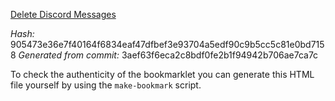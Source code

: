 <a href="javascript:%0A%0A%28function%20%28%29%20%7B%0A%20%20%20%20let%20stop%3B%0A%20%20%20%20let%20popup%3B%0A%20%20%20%20popup%20%3D%20window.open%28%27%27%2C%20%27%27%2C%20%60top%3D0%2Cleft%3D%24%7Bscreen.width-800%7D%2Cwidth%3D830%2Cheight%3D%24%7Bscreen.height%7D%60%29%3B%0A%20%20%20%20if%20%28%21popup%29%20return%20console.error%28%27Popup%20blocked%21%20Please%20allow%20popups%20and%20try%20again.%27%29%3B%0A%20%20%20%20popup.document.write%28/%2Ahtml%2A/%60%3C%21DOCTYPE%20html%3E%0A%20%20%20%20%3Chtml%3E%3Chead%3E%3Cmeta%20charset%3D%27utf-8%27%3E%3Ctitle%3EDelete%20Discord%20Messages%3C/title%3E%3Cbase%20target%3D%22_blank%22%3E%0A%20%20%20%20%3Cstyle%3Ebody%7Bbackground-color%3A%2336393f%3Bcolor%3A%23dcddde%3Bfont-family%3Asans-serif%3B%7D%20a%7Bcolor%3A%2300b0f4%3B%7D%0A%20%20%20%20body.redact%20.priv%7Bdisplay%3Anone%3B%7D%20body%3Anot%28.redact%29%20.mask%7Bdisplay%3Anone%3B%7D%20body.redact%20%5Bpriv%5D%7B-webkit-text-security%3Adisc%3B%7D%0A%20%20%20%20.toolbar%20span%7Bmargin-right%3A8px%3B%7D%0A%20%20%20%20button%2Clabel%5Bfor%3D%22file%22%5D%7Bcolor%3A%23fff%3Bbackground%3A%237289da%3Bborder%3A0%3Bborder-radius%3A4px%3Bfont-size%3A14px%3B%7D%20button%3Adisabled%7Bdisplay%3Anone%3B%7D%0A%20%20%20%20input%5Btype%3D%22text%22%5D%2Cinput%5Btype%3D%22password%22%5D%7Bbackground-color%3A%23202225%3Bcolor%3A%23b9bbbe%3Bborder-radius%3A4px%3Bborder%3A0%3Bpadding%3A0%20.5em%3Bheight%3A24px%3Bwidth%3A144px%3Bmargin%3A2px%3B%7D%0A%20%20%20%20input%23file%7Bdisplay%3A%20none%7D%0A%20%20%20%20%3C/style%3E%3C/head%3E%3Cbody%3E%0A%20%20%20%20%3Cdiv%20class%3D%22toolbar%22%20style%3D%22position%3Afixed%3Btop%3A0%3Bleft%3A0%3Bright%3A0%3Bpadding%3A8px%3Bbackground%3A%2336393f%3Bbox-shadow%3A%200%201px%200%20rgba%280%2C0%2C0%2C.2%29%2C%200%201.5px%200%20rgba%280%2C0%2C0%2C.05%29%2C%200%202px%200%20rgba%280%2C0%2C0%2C.05%29%3B%22%3E%0A%20%20%20%20%20%20%20%20%3Cdiv%20style%3D%22display%3Aflex%3Bflex-wrap%3Awrap%3B%22%3E%0A%20%20%20%20%20%20%20%20%20%20%20%20%3Cspan%3EAuthorization%20%3Ca%20href%3D%22https%3A//github.com/victornpb/deleteDiscordMessages/blob/master/help/authToken.md%22%20title%3D%22Help%22%3E%3F%3C/a%3E%0A%20%20%20%20%20%20%20%20%20%20%20%20%20%20%20%20%3Cbutton%20id%3D%22getToken%22%3EGet%3C/button%3E%3Cbr%3E%0A%20%20%20%20%20%20%20%20%20%20%20%20%20%20%20%20%3Cinput%20type%3D%22password%22%20id%3D%22authToken%22%20placeholder%3D%22Auth%20Token%22%20autofocus%3E%2A%3Cbr%3E%0A%20%20%20%20%20%20%20%20%20%20%20%20%20%20%20%20%3Cspan%3EAuthor%20%3Ca%20href%3D%22https%3A//github.com/victornpb/deleteDiscordMessages/blob/master/help/authorId.md%22%20title%3D%22Help%22%3E%3F%3C/a%3E%3C/span%3E%0A%20%20%20%20%20%20%20%20%20%20%20%20%20%20%20%20%3Cbutton%20id%3D%22getAuthor%22%3EMe%3C/button%3E%3Cbr%3E%3Cinput%20id%3D%22authorId%22%20type%3D%22text%22%20placeholder%3D%22Author%20ID%22%20priv%3E%3C/span%3E%0A%20%20%20%20%20%20%20%20%20%20%20%20%3Cspan%3EGuild/Channel%20%3Ca%20href%3D%22https%3A//github.com/victornpb/deleteDiscordMessages/blob/master/help/channelId.md%22%20title%3D%22Help%22%3E%3F%3C/a%3E%0A%20%20%20%20%20%20%20%20%20%20%20%20%20%20%20%20%3Cbutton%20id%3D%22getGuildAndChannel%22%3EGet%3C/button%3E%0A%20%20%20%20%20%20%20%20%20%20%20%20%20%20%20%20%3Cinput%20id%3D%22file%22%20type%3D%22file%22%3E%0A%20%20%20%20%20%20%20%20%20%20%20%20%20%20%20%20%3Clabel%20for%3D%22file%22%3EImport%20JSON%3C/label%3E%3Cbr%3E%0A%20%20%20%20%20%20%20%20%20%20%20%20%20%20%20%20%3Cinput%20id%3D%22guildId%22%20type%3D%22text%22%20placeholder%3D%22Guild%20ID%22%20priv%3E%3Cbr%3E%0A%20%20%20%20%20%20%20%20%20%20%20%20%20%20%20%20%3Cinput%20id%3D%22channelId%22%20type%3D%22text%22%20placeholder%3D%22Channel%20ID%22%20priv%3E%3C/span%3E%3Cbr%3E%0A%20%20%20%20%20%20%20%20%20%20%20%20%3Cspan%3ERange%20%3Ca%20href%3D%22https%3A//github.com/victornpb/deleteDiscordMessages/blob/master/help/messageId.md%22%20title%3D%22Help%22%3E%3F%3C/a%3E%3Cbr%3E%0A%20%20%20%20%20%20%20%20%20%20%20%20%20%20%20%20%3Cinput%20id%3D%22afterMessageId%22%20type%3D%22text%22%20placeholder%3D%22After%20messageId%22%20priv%3E%3Cbr%3E%0A%20%20%20%20%20%20%20%20%20%20%20%20%20%20%20%20%3Cinput%20id%3D%22beforeMessageId%22%20type%3D%22text%22%20placeholder%3D%22Before%20messageId%22%20priv%3E%0A%20%20%20%20%20%20%20%20%20%20%20%20%3C/span%3E%0A%20%20%20%20%20%20%20%20%20%20%20%20%3Cspan%3EFilter%20%3Ca%20href%3D%22https%3A//github.com/victornpb/deleteDiscordMessages/blob/master/help/filters.md%22%20title%3D%22Help%22%3E%3F%3C/a%3E%3Cbr%3E%0A%20%20%20%20%20%20%20%20%20%20%20%20%20%20%20%20%3Cinput%20id%3D%22content%22%20type%3D%22text%22%20placeholder%3D%22Containing%20text%22%20priv%3E%3Cbr%3E%0A%20%20%20%20%20%20%20%20%20%20%20%20%20%20%20%20%3Clabel%3E%3Cinput%20id%3D%22hasLink%22%20type%3D%22checkbox%22%3Ehas%3A%20link%3C/label%3E%3Cbr%3E%0A%20%20%20%20%20%20%20%20%20%20%20%20%20%20%20%20%3Clabel%3E%3Cinput%20id%3D%22hasFile%22%20type%3D%22checkbox%22%3Ehas%3A%20file%3C/label%3E%3Cbr%3E%0A%20%20%20%20%20%20%20%20%20%20%20%20%20%20%20%20%3Clabel%3E%3Cinput%20id%3D%22includeNsfw%22%20type%3D%22checkbox%22%3EInclude%20NSFW%3C/label%3E%0A%20%20%20%20%20%20%20%20%20%20%20%20%3C/span%3E%0A%20%20%20%20%20%20%20%20%3C/div%3E%0A%20%20%20%20%20%20%20%20%3Cbutton%20id%3D%22start%22%20style%3D%22background%3A%2343b581%3Bwidth%3A80px%3B%22%3EStart%3C/button%3E%0A%20%20%20%20%20%20%20%20%3Cbutton%20id%3D%22stop%22%20style%3D%22background%3A%23f04747%3Bwidth%3A80px%3B%22%20disabled%3EStop%3C/button%3E%0A%20%20%20%20%20%20%20%20%3Cbutton%20id%3D%22clear%22%20style%3D%22width%3A80px%3B%22%3EClear%20log%3C/button%3E%0A%20%20%20%20%20%20%20%20%3Clabel%3E%3Cinput%20id%3D%22redact%22%20type%3D%22checkbox%22%3E%3Csmall%3EHide%20sensitive%20information%3C/small%3E%3C/label%3E%20%3Cspan%3E%3C/span%3E%0A%20%20%20%20%20%20%20%20%3Clabel%3E%3Cinput%20id%3D%22autoScroll%22%20type%3D%22checkbox%22%20checked%3E%3Csmall%3EAuto%20scroll%3C/small%3E%3C/label%3E%20%3Cspan%3E%3C/span%3E%0A%20%20%20%20%3C/div%3E%0A%20%20%20%20%3Cpre%20style%3D%22margin-top%3A150px%3Bfont-size%3A0.75rem%3Bfont-family%3AConsolas%2CLiberation%20Mono%2CMenlo%2CCourier%2Cmonospace%3B%22%3E%0A%20%20%20%20%20%20%20%20%3Ccenter%3EStar%20this%20project%20on%20%3Ca%20href%3D%22https%3A//github.com/victornpb/deleteDiscordMessages%22%20target%3D%22_blank%22%3Egithub.com/victornpb/deleteDiscordMessages%3C/a%3E%21%5Cn%5Cn%0A%20%20%20%20%20%20%20%20%20%20%20%20%3Ca%20href%3D%22https%3A//github.com/victornpb/deleteDiscordMessages/issues%22%20target%3D%22_blank%22%3EIssues%20or%20help%3C/a%3E%3C/center%3E%0A%20%20%20%20%20%20%20%20%3C/pre%3E%3C/body%3E%3C/html%3E%60%29%3B%0A%0A%20%20%20%20const%20logArea%20%3D%20popup.document.querySelector%28%27pre%27%29%3B%0A%20%20%20%20const%20startBtn%20%3D%20popup.document.querySelector%28%27button%23start%27%29%3B%0A%20%20%20%20const%20stopBtn%20%3D%20popup.document.querySelector%28%27button%23stop%27%29%3B%0A%20%20%20%20const%20autoScroll%20%3D%20popup.document.querySelector%28%27%23autoScroll%27%29%3B%0A%20%20%20%20const%20fileSelection%20%3D%20popup.document.querySelector%28%22input%23file%22%29%3B%0A%20%20%20%20fileSelection.addEventListener%28%22change%22%2C%20%28%29%20%3D%3E%20%7B%0A%20%20%20%20%20%20%20%20const%20files%20%3D%20fileSelection.files%3B%0A%20%20%20%20%20%20%20%20const%20channelIdField%20%3D%20popup.document.querySelector%28%27input%23channelId%27%29%3B%0A%20%20%20%20%20%20%20%20if%20%28files.length%20%3E%200%29%20%7B%0A%20%20%20%20%20%20%20%20%20%20%20%20const%20file%20%3D%20files%5B0%5D%3B%0A%20%20%20%20%20%20%20%20%20%20%20%20file.text%28%29.then%28text%20%3D%3E%20%7B%0A%20%20%20%20%20%20%20%20%20%20%20%20%20%20%20%20let%20json%20%3D%20JSON.parse%28text%29%3B%0A%20%20%20%20%20%20%20%20%20%20%20%20%20%20%20%20let%20channels%20%3D%20%5B%5D%0A%20%20%20%20%20%20%20%20%20%20%20%20%20%20%20%20Object.keys%28json%29.forEach%28k%20%3D%3E%20%7B%0A%20%20%20%20%20%20%20%20%20%20%20%20%20%20%20%20%20%20%20%20channels.push%28k%29%3B%0A%20%20%20%20%20%20%20%20%20%20%20%20%20%20%20%20%20%20%20%20console.log%28k%29%3B%0A%20%20%20%20%20%20%20%20%20%20%20%20%20%20%20%20%7D%29%0A%20%20%20%20%20%20%20%20%20%20%20%20%20%20%20%20channelIdField.value%20%3D%20channels.join%28%22%3B%22%29%3B%0A%20%20%20%20%20%20%20%20%20%20%20%20%7D%29%3B%0A%20%20%20%20%20%20%20%20%7D%0A%20%20%20%20%7D%2C%20false%29%3B%0A%20%20%20%20startBtn.onclick%20%3D%20e%20%3D%3E%20%7B%0A%20%20%20%20%20%20%20%20const%20authToken%20%3D%20popup.document.querySelector%28%27input%23authToken%27%29.value.trim%28%29%3B%0A%20%20%20%20%20%20%20%20const%20authorId%20%3D%20popup.document.querySelector%28%27input%23authorId%27%29.value.trim%28%29%3B%0A%20%20%20%20%20%20%20%20const%20guildId%20%3D%20popup.document.querySelector%28%27input%23guildId%27%29.value.trim%28%29%3B%0A%20%20%20%20%20%20%20%20const%20channelIds%20%3D%20popup.document.querySelector%28%27input%23channelId%27%29.value.trim%28%29.split%28%22%3B%22%29%3B%0A%20%20%20%20%20%20%20%20const%20afterMessageId%20%3D%20popup.document.querySelector%28%27input%23afterMessageId%27%29.value.trim%28%29%3B%0A%20%20%20%20%20%20%20%20const%20beforeMessageId%20%3D%20popup.document.querySelector%28%27input%23beforeMessageId%27%29.value.trim%28%29%3B%0A%20%20%20%20%20%20%20%20const%20content%20%3D%20popup.document.querySelector%28%27input%23content%27%29.value.trim%28%29%3B%0A%20%20%20%20%20%20%20%20const%20hasLink%20%3D%20popup.document.querySelector%28%27input%23hasLink%27%29.checked%3B%0A%20%20%20%20%20%20%20%20const%20hasFile%20%3D%20popup.document.querySelector%28%27input%23hasFile%27%29.checked%3B%0A%20%20%20%20%20%20%20%20const%20includeNsfw%20%3D%20popup.document.querySelector%28%27input%23includeNsfw%27%29.checked%3B%0A%20%20%20%20%20%20%20%20stop%20%3D%20stopBtn.disabled%20%3D%20%21%28startBtn.disabled%20%3D%20true%29%3B%0A%20%20%20%20%20%20%20%20deleteMessages%28authToken%2C%20authorId%2C%20guildId%2C%20channelIds%2C%20afterMessageId%2C%20beforeMessageId%2C%20content%2C%20hasLink%2C%20hasFile%2C%20includeNsfw%2C%20logger%2C%20%28%29%20%3D%3E%20%21%28stop%20%3D%3D%3D%20true%20%7C%7C%20popup.closed%29%29.then%28%28%29%20%3D%3E%20%7B%0A%20%20%20%20%20%20%20%20%20%20%20%20stop%20%3D%20stopBtn.disabled%20%3D%20%21%28startBtn.disabled%20%3D%20false%29%3B%0A%20%20%20%20%20%20%20%20%7D%29%3B%0A%20%20%20%20%7D%3B%0A%20%20%20%20stopBtn.onclick%20%3D%20e%20%3D%3E%20stop%20%3D%20stopBtn.disabled%20%3D%20%21%28startBtn.disabled%20%3D%20false%29%3B%0A%20%20%20%20popup.document.querySelector%28%27button%23clear%27%29.onclick%20%3D%20e%20%3D%3E%20%7B%20logArea.innerHTML%20%3D%20%27%27%3B%20%7D%3B%0A%20%20%20%20popup.document.querySelector%28%27button%23getToken%27%29.onclick%20%3D%20e%20%3D%3E%20%7B%0A%20%20%20%20%20%20%20%20window.dispatchEvent%28new%20Event%28%27beforeunload%27%29%29%3B%0A%20%20%20%20%20%20%20%20popup.document.querySelector%28%27input%23authToken%27%29.value%20%3D%20JSON.parse%28popup.localStorage.token%29%3B%0A%20%20%20%20%7D%3B%0A%20%20%20%20popup.document.querySelector%28%27button%23getAuthor%27%29.onclick%20%3D%20e%20%3D%3E%20%7B%0A%20%20%20%20%20%20%20%20popup.document.querySelector%28%27input%23authorId%27%29.value%20%3D%20JSON.parse%28popup.localStorage.user_id_cache%29%3B%0A%20%20%20%20%7D%3B%0A%20%20%20%20popup.document.querySelector%28%27button%23getGuildAndChannel%27%29.onclick%20%3D%20e%20%3D%3E%20%7B%0A%20%20%20%20%20%20%20%20const%20m%20%3D%20location.href.match%28/channels%5C/%28%5B%5Cw%40%5D%2B%29%5C/%28%5Cd%2B%29/%29%3B%0A%20%20%20%20%20%20%20%20popup.document.querySelector%28%27input%23guildId%27%29.value%20%3D%20m%5B1%5D%3B%0A%20%20%20%20%20%20%20%20popup.document.querySelector%28%27input%23channelId%27%29.value%20%3D%20m%5B2%5D%3B%0A%20%20%20%20%7D%3B%0A%20%20%20%20popup.document.querySelector%28%27%23redact%27%29.onchange%20%3D%20e%20%3D%3E%20%7B%0A%20%20%20%20%20%20%20%20popup.document.body.classList.toggle%28%27redact%27%29%20%26%26%0A%20%20%20%20%20%20%20%20popup.alert%28%27This%20will%20attempt%20to%20hide%20personal%20information%2C%20but%20make%20sure%20to%20double%20check%20before%20sharing%20screenshots.%27%29%3B%0A%20%20%20%20%7D%3B%0A%0A%20%20%20%20const%20logger%20%3D%20%28type%3D%27%27%2C%20args%29%20%3D%3E%20%7B%0A%20%20%20%20%20%20%20%20const%20style%20%3D%20%7B%20%27%27%3A%20%27%27%2C%20info%3A%20%27color%3A%2300b0f4%3B%27%2C%20verb%3A%20%27color%3A%2372767d%3B%27%2C%20warn%3A%20%27color%3A%23faa61a%3B%27%2C%20error%3A%20%27color%3A%23f04747%3B%27%2C%20success%3A%20%27color%3A%2343b581%3B%27%20%7D%5Btype%5D%3B%0A%20%20%20%20%20%20%20%20logArea.insertAdjacentHTML%28%27beforeend%27%2C%20%60%3Cdiv%20style%3D%22%24%7Bstyle%7D%22%3E%24%7BArray.from%28args%29.map%28o%20%3D%3E%20typeof%20o%20%3D%3D%3D%20%27object%27%20%3F%20%20JSON.stringify%28o%2C%20o%20instanceof%20Error%20%26%26%20Object.getOwnPropertyNames%28o%29%29%20%3A%20o%29.join%28%27%5Ct%27%29%7D%3C/div%3E%60%29%3B%0A%20%20%20%20%20%20%20%20if%20%28autoScroll.checked%29%20logArea.querySelector%28%27div%3Alast-child%27%29.scrollIntoView%28false%29%3B%0A%20%20%20%20%7D%3B%0A%0A%20%20%20%20/%2A%2A%0A%20%20%20%20%20%2A%20Delete%20all%20messages%20in%20a%20Discord%20channel%20or%20DM%0A%20%20%20%20%20%2A%20%40param%20%7Bstring%7D%20authToken%20Your%20authorization%20token%0A%20%20%20%20%20%2A%20%40param%20%7Bstring%7D%20authorId%20Author%20of%20the%20messages%20you%20want%20to%20delete%0A%20%20%20%20%20%2A%20%40param%20%7Bstring%7D%20guildId%20Server%20were%20the%20messages%20are%20located%0A%20%20%20%20%20%2A%20%40param%20%7Bstring%5B%5D%7D%20channelIds%20List%20of%20channels%20where%20the%20messages%20are%20located%0A%20%20%20%20%20%2A%20%40param%20%7Bstring%7D%20afterMessageId%20Only%20delete%20messages%20after%20this%2C%20leave%20blank%20do%20delete%20all%0A%20%20%20%20%20%2A%20%40param%20%7Bstring%7D%20beforeMessageId%20Only%20delete%20messages%20before%20this%2C%20leave%20blank%20do%20delete%20all%0A%20%20%20%20%20%2A%20%40param%20%7Bstring%7D%20content%20Filter%20messages%20that%20contains%20this%20text%20content%0A%20%20%20%20%20%2A%20%40param%20%7Bboolean%7D%20hasLink%20Filter%20messages%20that%20contains%20link%0A%20%20%20%20%20%2A%20%40param%20%7Bboolean%7D%20hasFile%20Filter%20messages%20that%20contains%20file%0A%20%20%20%20%20%2A%20%40param%20%7Bboolean%7D%20includeNsfw%20Search%20in%20NSFW%20channels%0A%20%20%20%20%20%2A%20%40param%20%7Bfunction%28string%2C%20Array%29%7D%20extLogger%20Function%20for%20logging%0A%20%20%20%20%20%2A%20%40param%20%7Bfunction%7D%20stopHndl%20stopHndl%20used%20for%20stopping%0A%20%20%20%20%20%2A%20%40author%20Victornpb%20%3Chttps%3A//www.github.com/victornpb%3E%0A%20%20%20%20%20%2A%20%40see%20https%3A//github.com/victornpb/deleteDiscordMessages%0A%20%20%20%20%20%2A/%0A%20%20%20%20async%20function%20deleteMessages%28authToken%2C%20authorId%2C%20guildId%2C%20channelIds%2C%20afterMessageId%2C%20beforeMessageId%2C%20content%2ChasLink%2C%20hasFile%2C%20includeNsfw%2C%20extLogger%2C%20stopHndl%29%20%7B%0A%20%20%20%20%20%20%20%20const%20start%20%3D%20new%20Date%28%29%3B%0A%20%20%20%20%20%20%20%20let%20deleteDelay%20%3D%20100%3B%0A%20%20%20%20%20%20%20%20let%20searchDelay%20%3D%20100%3B%0A%20%20%20%20%20%20%20%20let%20delCount%20%3D%200%3B%0A%20%20%20%20%20%20%20%20let%20failCount%20%3D%200%3B%0A%20%20%20%20%20%20%20%20let%20avgPing%3B%0A%20%20%20%20%20%20%20%20let%20lastPing%3B%0A%20%20%20%20%20%20%20%20let%20grandTotal%3B%0A%20%20%20%20%20%20%20%20let%20throttledCount%20%3D%200%3B%0A%20%20%20%20%20%20%20%20let%20throttledTotalTime%20%3D%200%3B%0A%20%20%20%20%20%20%20%20let%20offset%20%3D%200%3B%0A%20%20%20%20%20%20%20%20let%20iterations%20%3D%20-1%3B%0A%0A%20%20%20%20%20%20%20%20if%20%28channelIds.length%20%3D%3D%200%29%20%7B%0A%20%20%20%20%20%20%20%20%20%20%20%20return%3B%0A%20%20%20%20%20%20%20%20%7D%0A%20%20%20%20%20%20%20%20let%20channelId%20%3D%20channelIds%5B0%5D%3B%0A%0A%20%20%20%20%20%20%20%20const%20wait%20%3D%20async%20ms%20%3D%3E%20new%20Promise%28done%20%3D%3E%20setTimeout%28done%2C%20ms%29%29%3B%0A%20%20%20%20%20%20%20%20const%20msToHMS%20%3D%20s%20%3D%3E%20%60%24%7Bs%20/%203.6e6%20%7C%200%7Dh%20%24%7B%28s%20%25%203.6e6%29%20/%206e4%20%7C%200%7Dm%20%24%7B%28s%20%25%206e4%29%20/%201000%20%7C%200%7Ds%60%3B%0A%20%20%20%20%20%20%20%20const%20escapeHTML%20%3D%20html%20%3D%3E%20html.replace%28/%5B%26%3C%22%27%5D/g%2C%20m%20%3D%3E%20%28%7B%20%27%26%27%3A%20%27%26amp%3B%27%2C%20%27%3C%27%3A%20%27%26lt%3B%27%2C%20%27%22%27%3A%20%27%26quot%3B%27%2C%20%27%5C%27%27%3A%20%27%26%23039%3B%27%20%7D%29%5Bm%5D%29%3B%0A%20%20%20%20%20%20%20%20const%20redact%20%3D%20str%20%3D%3E%20%60%3Cspan%20class%3D%22priv%22%3E%24%7BescapeHTML%28str%29%7D%3C/span%3E%3Cspan%20class%3D%22mask%22%3EREDACTED%3C/span%3E%60%3B%0A%20%20%20%20%20%20%20%20const%20queryString%20%3D%20params%20%3D%3E%20params.filter%28p%20%3D%3E%20p%5B1%5D%20%21%3D%3D%20undefined%29.map%28p%20%3D%3E%20p%5B0%5D%20%2B%20%27%3D%27%20%2B%20encodeURIComponent%28p%5B1%5D%29%29.join%28%27%26%27%29%3B%0A%20%20%20%20%20%20%20%20const%20ask%20%3D%20async%20msg%20%3D%3E%20new%20Promise%28resolve%20%3D%3E%20setTimeout%28%28%29%20%3D%3E%20resolve%28popup.confirm%28msg%29%29%2C%2010%29%29%3B%0A%20%20%20%20%20%20%20%20const%20printDelayStats%20%3D%20%28%29%20%3D%3E%20log.verb%28%60Delete%20delay%3A%20%24%7BdeleteDelay%7Dms%2C%20Search%20delay%3A%20%24%7BsearchDelay%7Dms%60%2C%20%60Last%20Ping%3A%20%24%7BlastPing%7Dms%2C%20Average%20Ping%3A%20%24%7BavgPing%7C0%7Dms%60%29%3B%0A%0A%20%20%20%20%20%20%20%20const%20log%20%3D%20%7B%0A%20%20%20%20%20%20%20%20%20%20%20%20debug%28%29%20%7B%20extLogger%20%3F%20extLogger%28%27debug%27%2C%20arguments%29%20%3A%20console.debug.apply%28console%2C%20arguments%29%3B%20%7D%2C%0A%20%20%20%20%20%20%20%20%20%20%20%20info%28%29%20%7B%20extLogger%20%3F%20extLogger%28%27info%27%2C%20arguments%29%20%3A%20console.info.apply%28console%2C%20arguments%29%3B%20%7D%2C%0A%20%20%20%20%20%20%20%20%20%20%20%20verb%28%29%20%7B%20extLogger%20%3F%20extLogger%28%27verb%27%2C%20arguments%29%20%3A%20console.log.apply%28console%2C%20arguments%29%3B%20%7D%2C%0A%20%20%20%20%20%20%20%20%20%20%20%20warn%28%29%20%7B%20extLogger%20%3F%20extLogger%28%27warn%27%2C%20arguments%29%20%3A%20console.warn.apply%28console%2C%20arguments%29%3B%20%7D%2C%0A%20%20%20%20%20%20%20%20%20%20%20%20error%28%29%20%7B%20extLogger%20%3F%20extLogger%28%27error%27%2C%20arguments%29%20%3A%20console.error.apply%28console%2C%20arguments%29%3B%20%7D%2C%0A%20%20%20%20%20%20%20%20%20%20%20%20success%28%29%20%7B%20extLogger%20%3F%20extLogger%28%27success%27%2C%20arguments%29%20%3A%20console.info.apply%28console%2C%20arguments%29%3B%20%7D%2C%0A%20%20%20%20%20%20%20%20%7D%3B%0A%0A%20%20%20%20%20%20%20%20async%20function%20recurse%28%29%20%7B%0A%20%20%20%20%20%20%20%20%20%20%20%20iterations%2B%2B%3B%0A%0A%20%20%20%20%20%20%20%20%20%20%20%20let%20API_SEARCH_URL%3B%0A%20%20%20%20%20%20%20%20%20%20%20%20if%20%28guildId%20%3D%3D%3D%20%27%40me%27%29%20%7B%0A%20%20%20%20%20%20%20%20%20%20%20%20%20%20%20%20API_SEARCH_URL%20%3D%20%60https%3A//discordapp.com/api/v6/channels/%24%7BchannelId%7D/messages/%60%3B%20//%20DMs%0A%20%20%20%20%20%20%20%20%20%20%20%20%7D%0A%20%20%20%20%20%20%20%20%20%20%20%20else%20%7B%0A%20%20%20%20%20%20%20%20%20%20%20%20%20%20%20%20API_SEARCH_URL%20%3D%20%60https%3A//discordapp.com/api/v6/guilds/%24%7BguildId%7D/messages/%60%3B%20//%20Server%0A%20%20%20%20%20%20%20%20%20%20%20%20%7D%0A%0A%20%20%20%20%20%20%20%20%20%20%20%20const%20headers%20%3D%20%7B%0A%20%20%20%20%20%20%20%20%20%20%20%20%20%20%20%20%27Authorization%27%3A%20authToken%0A%20%20%20%20%20%20%20%20%20%20%20%20%7D%3B%0A%0A%20%20%20%20%20%20%20%20%20%20%20%20let%20resp%3B%0A%20%20%20%20%20%20%20%20%20%20%20%20try%20%7B%0A%20%20%20%20%20%20%20%20%20%20%20%20%20%20%20%20const%20s%20%3D%20Date.now%28%29%3B%0A%20%20%20%20%20%20%20%20%20%20%20%20%20%20%20%20resp%20%3D%20await%20fetch%28API_SEARCH_URL%20%2B%20%27search%3F%27%20%2B%20queryString%28%5B%0A%20%20%20%20%20%20%20%20%20%20%20%20%20%20%20%20%20%20%20%20%5B%20%27author_id%27%2C%20authorId%20%7C%7C%20undefined%20%5D%2C%0A%20%20%20%20%20%20%20%20%20%20%20%20%20%20%20%20%20%20%20%20%5B%20%27channel_id%27%2C%20%28guildId%20%21%3D%3D%20%27%40me%27%20%3F%20channelId%20%3A%20undefined%29%20%7C%7C%20undefined%20%5D%2C%0A%20%20%20%20%20%20%20%20%20%20%20%20%20%20%20%20%20%20%20%20%5B%20%27min_id%27%2C%20afterMessageId%20%7C%7C%20undefined%20%5D%2C%0A%20%20%20%20%20%20%20%20%20%20%20%20%20%20%20%20%20%20%20%20%5B%20%27max_id%27%2C%20beforeMessageId%20%7C%7C%20undefined%20%5D%2C%0A%20%20%20%20%20%20%20%20%20%20%20%20%20%20%20%20%20%20%20%20%5B%20%27sort_by%27%2C%20%27timestamp%27%20%5D%2C%0A%20%20%20%20%20%20%20%20%20%20%20%20%20%20%20%20%20%20%20%20%5B%20%27sort_order%27%2C%20%27desc%27%20%5D%2C%0A%20%20%20%20%20%20%20%20%20%20%20%20%20%20%20%20%20%20%20%20%5B%20%27offset%27%2C%20offset%20%5D%2C%0A%20%20%20%20%20%20%20%20%20%20%20%20%20%20%20%20%20%20%20%20%5B%20%27has%27%2C%20hasLink%20%3F%20%27link%27%20%3A%20undefined%20%5D%2C%0A%20%20%20%20%20%20%20%20%20%20%20%20%20%20%20%20%20%20%20%20%5B%20%27has%27%2C%20hasFile%20%3F%20%27file%27%20%3A%20undefined%20%5D%2C%0A%20%20%20%20%20%20%20%20%20%20%20%20%20%20%20%20%20%20%20%20%5B%20%27content%27%2C%20content%20%7C%7C%20undefined%20%5D%2C%0A%20%20%20%20%20%20%20%20%20%20%20%20%20%20%20%20%20%20%20%20%5B%20%27include_nsfw%27%2C%20includeNsfw%20%3F%20true%20%3A%20undefined%20%5D%2C%0A%20%20%20%20%20%20%20%20%20%20%20%20%20%20%20%20%5D%29%2C%20%7B%20headers%20%7D%29%3B%0A%20%20%20%20%20%20%20%20%20%20%20%20%20%20%20%20lastPing%20%3D%20%28Date.now%28%29%20-%20s%29%3B%0A%20%20%20%20%20%20%20%20%20%20%20%20%20%20%20%20avgPing%20%3D%20avgPing%3E0%20%3F%20%28avgPing%2A0.9%29%20%2B%20%28lastPing%2A0.1%29%3AlastPing%3B%0A%20%20%20%20%20%20%20%20%20%20%20%20%7D%20catch%20%28err%29%20%7B%0A%20%20%20%20%20%20%20%20%20%20%20%20%20%20%20%20return%20log.error%28%27Search%20request%20throwed%20an%20error%3A%27%2C%20err%29%3B%0A%20%20%20%20%20%20%20%20%20%20%20%20%7D%0A%0A%20%20%20%20%20%20%20%20%20%20%20%20//%20not%20indexed%20yet%0A%20%20%20%20%20%20%20%20%20%20%20%20if%20%28resp.status%20%3D%3D%3D%20202%29%20%7B%0A%20%20%20%20%20%20%20%20%20%20%20%20%20%20%20%20const%20w%20%3D%20%28await%20resp.json%28%29%29.retry_after%3B%0A%20%20%20%20%20%20%20%20%20%20%20%20%20%20%20%20throttledCount%2B%2B%3B%0A%20%20%20%20%20%20%20%20%20%20%20%20%20%20%20%20throttledTotalTime%20%2B%3D%20w%3B%0A%20%20%20%20%20%20%20%20%20%20%20%20%20%20%20%20log.warn%28%60This%20channel%20wasn%27t%20indexed%2C%20waiting%20%24%7Bw%7Dms%20for%20discord%20to%20index%20it...%60%29%3B%0A%20%20%20%20%20%20%20%20%20%20%20%20%20%20%20%20await%20wait%28w%29%3B%0A%20%20%20%20%20%20%20%20%20%20%20%20%20%20%20%20return%20await%20recurse%28%29%3B%0A%20%20%20%20%20%20%20%20%20%20%20%20%7D%0A%0A%20%20%20%20%20%20%20%20%20%20%20%20if%20%28%21resp.ok%29%20%7B%0A%20%20%20%20%20%20%20%20%20%20%20%20%20%20%20%20//%20searching%20messages%20too%20fast%0A%20%20%20%20%20%20%20%20%20%20%20%20%20%20%20%20if%20%28resp.status%20%3D%3D%3D%20429%29%20%7B%0A%20%20%20%20%20%20%20%20%20%20%20%20%20%20%20%20%20%20%20%20const%20w%20%3D%20%28await%20resp.json%28%29%29.retry_after%3B%0A%20%20%20%20%20%20%20%20%20%20%20%20%20%20%20%20%20%20%20%20throttledCount%2B%2B%3B%0A%20%20%20%20%20%20%20%20%20%20%20%20%20%20%20%20%20%20%20%20throttledTotalTime%20%2B%3D%20w%3B%0A%20%20%20%20%20%20%20%20%20%20%20%20%20%20%20%20%20%20%20%20searchDelay%20%2B%3D%20w%3B%20//%20increase%20delay%0A%20%20%20%20%20%20%20%20%20%20%20%20%20%20%20%20%20%20%20%20log.warn%28%60Being%20rate%20limited%20by%20the%20API%20for%20%24%7Bw%7Dms%21%20Increasing%20search%20delay...%60%29%3B%0A%20%20%20%20%20%20%20%20%20%20%20%20%20%20%20%20%20%20%20%20printDelayStats%28%29%3B%0A%20%20%20%20%20%20%20%20%20%20%20%20%20%20%20%20%20%20%20%20log.verb%28%60Cooling%20down%20for%20%24%7Bw%20%2A%202%7Dms%20before%20retrying...%60%29%3B%0A%0A%20%20%20%20%20%20%20%20%20%20%20%20%20%20%20%20%20%20%20%20await%20wait%28w%2A2%29%3B%0A%20%20%20%20%20%20%20%20%20%20%20%20%20%20%20%20%20%20%20%20return%20await%20recurse%28%29%3B%0A%20%20%20%20%20%20%20%20%20%20%20%20%20%20%20%20%7D%20else%20%7B%0A%20%20%20%20%20%20%20%20%20%20%20%20%20%20%20%20%20%20%20%20return%20log.error%28%60Error%20searching%20messages%2C%20API%20responded%20with%20status%20%24%7Bresp.status%7D%21%5Cn%60%2C%20await%20resp.json%28%29%29%3B%0A%20%20%20%20%20%20%20%20%20%20%20%20%20%20%20%20%7D%0A%20%20%20%20%20%20%20%20%20%20%20%20%7D%0A%0A%20%20%20%20%20%20%20%20%20%20%20%20const%20data%20%3D%20await%20resp.json%28%29%3B%0A%20%20%20%20%20%20%20%20%20%20%20%20const%20total%20%3D%20data.total_results%3B%0A%20%20%20%20%20%20%20%20%20%20%20%20if%20%28%21grandTotal%29%20grandTotal%20%3D%20total%3B%0A%20%20%20%20%20%20%20%20%20%20%20%20const%20myMessages%20%3D%20data.messages.map%28convo%20%3D%3E%20convo.find%28message%20%3D%3E%20message.hit%3D%3D%3Dtrue%29%29%3B%0A%20%20%20%20%20%20%20%20%20%20%20%20const%20systemMessages%20%3D%20myMessages.filter%28msg%20%3D%3E%20msg.type%20%21%3D%3D%200%29%3B%20//%20https%3A//discordapp.com/developers/docs/resources/channel%23message-object-message-types%0A%20%20%20%20%20%20%20%20%20%20%20%20const%20deletableMessages%20%3D%20myMessages.filter%28msg%20%3D%3E%20msg.type%20%3D%3D%3D%200%29%3B%0A%20%20%20%20%20%20%20%20%20%20%20%20const%20end%20%3D%20%28%29%20%3D%3E%20%7B%0A%20%20%20%20%20%20%20%20%20%20%20%20%20%20%20%20log.success%28%60Ended%20at%20%24%7Bnew%20Date%28%29.toLocaleString%28%29%7D%21%20Total%20time%3A%20%24%7BmsToHMS%28Date.now%28%29%20-%20start.getTime%28%29%29%7D%60%29%3B%0A%20%20%20%20%20%20%20%20%20%20%20%20%20%20%20%20printDelayStats%28%29%3B%0A%20%20%20%20%20%20%20%20%20%20%20%20%20%20%20%20log.verb%28%60Rate%20Limited%3A%20%24%7BthrottledCount%7D%20times.%20Total%20time%20throttled%3A%20%24%7BmsToHMS%28throttledTotalTime%29%7D.%60%29%3B%0A%20%20%20%20%20%20%20%20%20%20%20%20%20%20%20%20log.debug%28%60Deleted%20%24%7BdelCount%7D%20messages%2C%20%24%7BfailCount%7D%20failed.%5Cn%60%29%3B%0A%20%20%20%20%20%20%20%20%20%20%20%20%7D%0A%0A%20%20%20%20%20%20%20%20%20%20%20%20const%20etr%20%3D%20msToHMS%28%28searchDelay%20%2A%20Math.round%28total%20/%2025%29%29%20%2B%20%28%28deleteDelay%20%2B%20avgPing%29%20%2A%20total%29%29%3B%0A%20%20%20%20%20%20%20%20%20%20%20%20log.info%28%60Total%20messages%20found%3A%20%24%7Bdata.total_results%7D%60%2C%20%60%28Messages%20in%20current%20page%3A%20%24%7Bdata.messages.length%7D%2C%20Author%3A%20%24%7BdeletableMessages.length%7D%2C%20System%3A%20%24%7BsystemMessages.length%7D%29%60%2C%20%60offset%3A%20%24%7Boffset%7D%60%29%3B%0A%20%20%20%20%20%20%20%20%20%20%20%20printDelayStats%28%29%3B%0A%20%20%20%20%20%20%20%20%20%20%20%20log.verb%28%60Estimated%20time%20remaining%3A%20%24%7Betr%7D%60%29%0A%0A%0A%20%20%20%20%20%20%20%20%20%20%20%20if%20%28myMessages.length%20%3E%200%29%20%7B%0A%0A%20%20%20%20%20%20%20%20%20%20%20%20%20%20%20%20if%20%28iterations%20%3C%201%29%20%7B%0A%20%20%20%20%20%20%20%20%20%20%20%20%20%20%20%20%20%20%20%20log.verb%28%60Waiting%20for%20your%20confirmation...%60%29%3B%0A%20%20%20%20%20%20%20%20%20%20%20%20%20%20%20%20%20%20%20%20if%20%28%21await%20ask%28%60Do%20you%20want%20to%20delete%20~%24%7Btotal%7D%20messages%3F%5CnEstimated%20time%3A%20%24%7Betr%7D%5Cn%5Cn----%20Preview%20----%5Cn%60%20%2B%0A%20%20%20%20%20%20%20%20%20%20%20%20%20%20%20%20%20%20%20%20%20%20%20%20myMessages.map%28m%20%3D%3E%20%60%24%7Bm.author.username%7D%23%24%7Bm.author.discriminator%7D%3A%20%24%7Bm.attachments.length%20%3F%20%27%5BATTACHMENTS%5D%27%20%3A%20m.content%7D%60%29.join%28%27%5Cn%27%29%29%29%0A%20%20%20%20%20%20%20%20%20%20%20%20%20%20%20%20%20%20%20%20%20%20%20%20%20%20%20%20return%20end%28log.error%28%27Aborted%20by%20you%21%27%29%29%3B%0A%20%20%20%20%20%20%20%20%20%20%20%20%20%20%20%20%20%20%20%20log.verb%28%60OK%60%29%3B%0A%20%20%20%20%20%20%20%20%20%20%20%20%20%20%20%20%7D%0A%0A%20%20%20%20%20%20%20%20%20%20%20%20%20%20%20%20for%20%28let%20i%20%3D%200%3B%20i%20%3C%20deletableMessages.length%3B%20i%2B%2B%29%20%7B%0A%20%20%20%20%20%20%20%20%20%20%20%20%20%20%20%20%20%20%20%20const%20message%20%3D%20deletableMessages%5Bi%5D%3B%0A%20%20%20%20%20%20%20%20%20%20%20%20%20%20%20%20%20%20%20%20if%20%28stopHndl%20%26%26%20stopHndl%28%29%3D%3D%3Dfalse%29%20return%20end%28log.error%28%27Stopped%20by%20you%21%27%29%29%3B%0A%0A%20%20%20%20%20%20%20%20%20%20%20%20%20%20%20%20%20%20%20%20log.debug%28%60%24%7B%28%28delCount%20%2B%201%29%20/%20grandTotal%20%2A%20100%29.toFixed%282%29%7D%25%20%28%24%7BdelCount%20%2B%201%7D/%24%7BgrandTotal%7D%29%60%2C%0A%20%20%20%20%20%20%20%20%20%20%20%20%20%20%20%20%20%20%20%20%20%20%20%20%60Deleting%20ID%3A%24%7Bredact%28message.id%29%7D%20%3Cb%3E%24%7Bredact%28message.author.username%2B%27%23%27%2Bmessage.author.discriminator%29%7D%20%3Csmall%3E%28%24%7Bredact%28new%20Date%28message.timestamp%29.toLocaleString%28%29%29%7D%29%3C/small%3E%3A%3C/b%3E%20%3Ci%3E%24%7Bredact%28message.content%29.replace%28/%5Cn/g%2C%27%E2%86%B5%27%29%7D%3C/i%3E%60%2C%0A%20%20%20%20%20%20%20%20%20%20%20%20%20%20%20%20%20%20%20%20%20%20%20%20message.attachments.length%20%3F%20redact%28JSON.stringify%28message.attachments%29%29%20%3A%20%27%27%29%3B%0A%0A%20%20%20%20%20%20%20%20%20%20%20%20%20%20%20%20%20%20%20%20let%20resp%3B%0A%20%20%20%20%20%20%20%20%20%20%20%20%20%20%20%20%20%20%20%20try%20%7B%0A%20%20%20%20%20%20%20%20%20%20%20%20%20%20%20%20%20%20%20%20%20%20%20%20const%20s%20%3D%20Date.now%28%29%3B%0A%20%20%20%20%20%20%20%20%20%20%20%20%20%20%20%20%20%20%20%20%20%20%20%20const%20API_DELETE_URL%20%3D%20%60https%3A//discordapp.com/api/v6/channels/%24%7BchannelId%7D/messages/%60%3B%0A%20%20%20%20%20%20%20%20%20%20%20%20%20%20%20%20%20%20%20%20%20%20%20%20resp%20%3D%20await%20fetch%28API_DELETE_URL%20%2B%20message.id%2C%20%7B%0A%20%20%20%20%20%20%20%20%20%20%20%20%20%20%20%20%20%20%20%20%20%20%20%20%20%20%20%20headers%2C%0A%20%20%20%20%20%20%20%20%20%20%20%20%20%20%20%20%20%20%20%20%20%20%20%20%20%20%20%20method%3A%20%27DELETE%27%0A%20%20%20%20%20%20%20%20%20%20%20%20%20%20%20%20%20%20%20%20%20%20%20%20%7D%29%3B%0A%20%20%20%20%20%20%20%20%20%20%20%20%20%20%20%20%20%20%20%20%20%20%20%20lastPing%20%3D%20%28Date.now%28%29%20-%20s%29%3B%0A%20%20%20%20%20%20%20%20%20%20%20%20%20%20%20%20%20%20%20%20%20%20%20%20avgPing%20%3D%20%28avgPing%2A0.9%29%20%2B%20%28lastPing%2A0.1%29%3B%0A%20%20%20%20%20%20%20%20%20%20%20%20%20%20%20%20%20%20%20%20%20%20%20%20delCount%2B%2B%3B%0A%20%20%20%20%20%20%20%20%20%20%20%20%20%20%20%20%20%20%20%20%7D%20catch%20%28err%29%20%7B%0A%20%20%20%20%20%20%20%20%20%20%20%20%20%20%20%20%20%20%20%20%20%20%20%20log.error%28%27Delete%20request%20throwed%20an%20error%3A%27%2C%20err%29%3B%0A%20%20%20%20%20%20%20%20%20%20%20%20%20%20%20%20%20%20%20%20%20%20%20%20log.verb%28%27Related%20object%3A%27%2C%20redact%28JSON.stringify%28message%29%29%29%3B%0A%20%20%20%20%20%20%20%20%20%20%20%20%20%20%20%20%20%20%20%20%20%20%20%20failCount%2B%2B%3B%0A%20%20%20%20%20%20%20%20%20%20%20%20%20%20%20%20%20%20%20%20%7D%0A%0A%20%20%20%20%20%20%20%20%20%20%20%20%20%20%20%20%20%20%20%20if%20%28%21resp.ok%29%20%7B%0A%20%20%20%20%20%20%20%20%20%20%20%20%20%20%20%20%20%20%20%20%20%20%20%20//%20deleting%20messages%20too%20fast%0A%20%20%20%20%20%20%20%20%20%20%20%20%20%20%20%20%20%20%20%20%20%20%20%20if%20%28resp.status%20%3D%3D%3D%20429%29%20%7B%0A%20%20%20%20%20%20%20%20%20%20%20%20%20%20%20%20%20%20%20%20%20%20%20%20%20%20%20%20const%20w%20%3D%20%28await%20resp.json%28%29%29.retry_after%3B%0A%20%20%20%20%20%20%20%20%20%20%20%20%20%20%20%20%20%20%20%20%20%20%20%20%20%20%20%20throttledCount%2B%2B%3B%0A%20%20%20%20%20%20%20%20%20%20%20%20%20%20%20%20%20%20%20%20%20%20%20%20%20%20%20%20throttledTotalTime%20%2B%3D%20w%3B%0A%20%20%20%20%20%20%20%20%20%20%20%20%20%20%20%20%20%20%20%20%20%20%20%20%20%20%20%20deleteDelay%20%2B%3D%20w%3B%20//%20increase%20delay%0A%20%20%20%20%20%20%20%20%20%20%20%20%20%20%20%20%20%20%20%20%20%20%20%20%20%20%20%20log.warn%28%60Being%20rate%20limited%20by%20the%20API%20for%20%24%7Bw%7Dms%21%20Adjusted%20delete%20delay%20to%20%24%7BdeleteDelay%7Dms.%60%29%3B%0A%20%20%20%20%20%20%20%20%20%20%20%20%20%20%20%20%20%20%20%20%20%20%20%20%20%20%20%20printDelayStats%28%29%3B%0A%20%20%20%20%20%20%20%20%20%20%20%20%20%20%20%20%20%20%20%20%20%20%20%20%20%20%20%20log.verb%28%60Cooling%20down%20for%20%24%7Bw%2A2%7Dms%20before%20retrying...%60%29%3B%0A%20%20%20%20%20%20%20%20%20%20%20%20%20%20%20%20%20%20%20%20%20%20%20%20%20%20%20%20await%20wait%28w%2A2%29%3B%0A%20%20%20%20%20%20%20%20%20%20%20%20%20%20%20%20%20%20%20%20%20%20%20%20%20%20%20%20i--%3B%20//%20retry%0A%20%20%20%20%20%20%20%20%20%20%20%20%20%20%20%20%20%20%20%20%20%20%20%20%7D%20else%20%7B%0A%20%20%20%20%20%20%20%20%20%20%20%20%20%20%20%20%20%20%20%20%20%20%20%20%20%20%20%20log.error%28%60Error%20deleting%20message%2C%20API%20responded%20with%20status%20%24%7Bresp.status%7D%21%60%2C%20await%20resp.json%28%29%29%3B%0A%20%20%20%20%20%20%20%20%20%20%20%20%20%20%20%20%20%20%20%20%20%20%20%20%20%20%20%20log.verb%28%27Related%20object%3A%27%2C%20redact%28JSON.stringify%28message%29%29%29%3B%0A%20%20%20%20%20%20%20%20%20%20%20%20%20%20%20%20%20%20%20%20%20%20%20%20%20%20%20%20failCount%2B%2B%3B%0A%20%20%20%20%20%20%20%20%20%20%20%20%20%20%20%20%20%20%20%20%20%20%20%20%7D%0A%20%20%20%20%20%20%20%20%20%20%20%20%20%20%20%20%20%20%20%20%7D%0A%0A%20%20%20%20%20%20%20%20%20%20%20%20%20%20%20%20%20%20%20%20await%20wait%28deleteDelay%29%3B%0A%20%20%20%20%20%20%20%20%20%20%20%20%20%20%20%20%7D%0A%0A%20%20%20%20%20%20%20%20%20%20%20%20%20%20%20%20if%20%28systemMessages.length%20%3E%200%29%20%7B%0A%20%20%20%20%20%20%20%20%20%20%20%20%20%20%20%20%20%20%20%20grandTotal%20-%3D%20systemMessages.length%3B%0A%20%20%20%20%20%20%20%20%20%20%20%20%20%20%20%20%20%20%20%20offset%20%2B%3D%20systemMessages.length%3B%0A%20%20%20%20%20%20%20%20%20%20%20%20%20%20%20%20%20%20%20%20log.verb%28%60Found%20%24%7BsystemMessages.length%7D%20system%20messages%21%20Decreasing%20grandTotal%20to%20%24%7BgrandTotal%7D%20and%20increasing%20offset%20to%20%24%7Boffset%7D.%60%29%3B%0A%20%20%20%20%20%20%20%20%20%20%20%20%20%20%20%20%7D%0A%0A%20%20%20%20%20%20%20%20%20%20%20%20%20%20%20%20log.verb%28%60Searching%20next%20messages%20in%20%24%7BsearchDelay%7Dms...%60%2C%20%28offset%20%3F%20%60%28offset%3A%20%24%7Boffset%7D%29%60%20%3A%20%27%27%29%20%29%3B%0A%20%20%20%20%20%20%20%20%20%20%20%20%20%20%20%20await%20wait%28searchDelay%29%3B%0A%0A%20%20%20%20%20%20%20%20%20%20%20%20%20%20%20%20if%20%28stopHndl%20%26%26%20stopHndl%28%29%3D%3D%3Dfalse%29%20return%20end%28log.error%28%27Stopped%20by%20you%21%27%29%29%3B%0A%0A%20%20%20%20%20%20%20%20%20%20%20%20%20%20%20%20return%20await%20recurse%28%29%3B%0A%20%20%20%20%20%20%20%20%20%20%20%20%7D%20else%20%7B%0A%20%20%20%20%20%20%20%20%20%20%20%20%20%20%20%20if%20%28total%20-%20offset%20%3E%200%29%20log.warn%28%27Ended%20because%20API%20returned%20an%20empty%20page.%27%29%3B%0A%20%20%20%20%20%20%20%20%20%20%20%20%20%20%20%20end%28%29%3B%0A%20%20%20%20%20%20%20%20%20%20%20%20%20%20%20%20channelIds.shift%28%29%3B%0A%20%20%20%20%20%20%20%20%20%20%20%20%20%20%20%20await%20wait%28searchDelay%29%3B%0A%20%20%20%20%20%20%20%20%20%20%20%20%20%20%20%20return%20deleteMessages%28authToken%2C%20authorId%2C%20guildId%2C%20channelIds%2C%20afterMessageId%2C%20beforeMessageId%2C%20content%2ChasLink%2C%20hasFile%2C%20includeNsfw%2C%20extLogger%2C%20stopHndl%29%3B%0A%20%20%20%20%20%20%20%20%20%20%20%20%7D%0A%20%20%20%20%20%20%20%20%7D%0A%0A%20%20%20%20%20%20%20%20log.success%28%60%5CnStarted%20at%20%24%7Bstart.toLocaleString%28%29%7D%60%29%3B%0A%20%20%20%20%20%20%20%20log.debug%28%60authorId%3D%22%24%7Bredact%28authorId%29%7D%22%20guildId%3D%22%24%7Bredact%28guildId%29%7D%22%20channelId%3D%22%24%7Bredact%28channelId%29%7D%22%20afterMessageId%3D%22%24%7Bredact%28afterMessageId%29%7D%22%20beforeMessageId%3D%22%24%7Bredact%28beforeMessageId%29%7D%22%20hasLink%3D%24%7B%21%21hasLink%7D%20hasFile%3D%24%7B%21%21hasFile%7D%60%29%3B%0A%20%20%20%20%20%20%20%20return%20await%20recurse%28%29%3B%0A%20%20%20%20%7D%0A%7D%29%28%29%3B%0A%0A">Delete Discord Messages</a>

*Hash:* 905473e36e7f40164f6834eaf47dfbef3e93704a5edf90c9b5cc5c81e0bd7158
*Generated from commit:* 3aef63f6eca2c8bdf0fe2b1f94942b706ae7ca7c

To check the authenticity of the bookmarklet you can generate this HTML file yourself by using the `make-bookmark` script.
